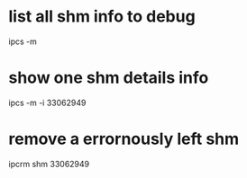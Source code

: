# list all shm info to debug
ipcs -m

# show one shm details info
ipcs -m -i 33062949

# remove a errornously left shm
ipcrm shm 33062949
